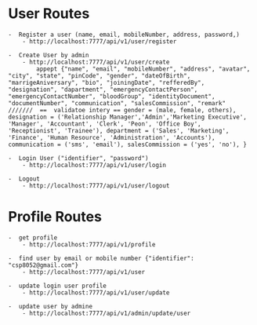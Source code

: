 # User Routes
    -  Register a user (name, email, mobileNumber, address, password,)
        - http://localhost:7777/api/v1/user/register

    -  Create User by admin
        - http://localhost:7777/api/v1/user/create
            appept {"name", "email", "mobileNumber", "address", "avatar", "city", "state", "pinCode", "gender", "dateOfBirth", "marrigeAniversary", "bio", "joiningDate", "refferedBy", "designation", "dapartment", "emergencyContactPerson", "emergencyContactNumber", "bloodGroup", "identityDocument", "documentNumber", "communication", "salesCommission", "remark"  ///////  ==  validatoe intery == gender = (male, female, others), designation = ('Relationship Manager','Admin','Marketing Executive', 'Manager', 'Accountant', 'Clerk', 'Peon', 'Office Boy', 'Receptionist', 'Trainee'), department = ('Sales', 'Marketing', 'Finance', 'Human Resource', 'Administration', 'Accounts'), communication = ('sms', 'email'), salesCommission = ('yes', 'no'), }

    -  Login User ("identifier", "password")
        - http://localhost:7777/api/v1/user/login

    -  Logout
        - http://localhost:7777/api/v1/user/logout


# Profile Routes

    -  get profile
        - http://localhost:7777/api/v1/profile

    -  find user by email or mobile number {"identifier": "csp8052@gmail.com"}
        - http://localhost:7777/api/v1/user

    -  update login user profile 
        - http://localhost:7777/api/v1/user/update

    -  update user by admine 
        - http://localhost:7777/api/v1/admin/update/user
        